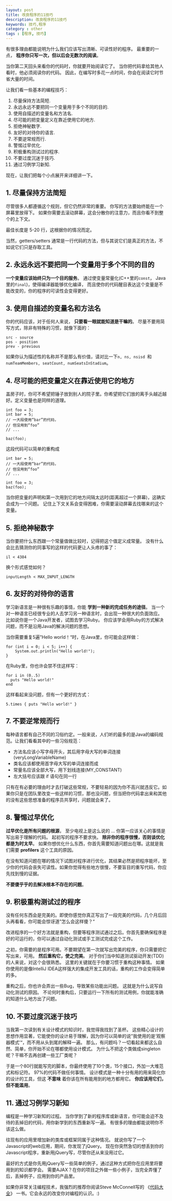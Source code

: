 ```yaml
---
layout: post
title: 改良程序的11技巧
description: 改良程序的11技巧
keywords: 技巧,程序
category : other
tags : [程序, 技巧]
---
```


有很多理由都能说明为什么我们应该写出清晰、可读性好的程序。
最重要的一点， **程序你只写一次，但以后会无数次的阅读**。

当你第二天回头来看你的代码时，你就要开始阅读它了。
当你把代码拿给其他人看时，他必须阅读你的代码。
因此，在编写时多花一点时间，你会在阅读它时节省大量的时间。

让我们看一些基本的编程技巧：

<ol>
  <li>尽量保持方法简短.</li>
  <li>永远永远不要把同一个变量用于多个不同的目的.</li>
  <li>使用自描述的变量名和方法名.</li>
  <li>尽可能的把变量定义在靠近使用它的地方.</li>
  <li>拒绝神秘数字.</li>
  <li>友好的对待你的语言.</li>
  <li>不要逆常规而行.</li>
  <li>警惕过早优化.</li>
  <li>积极重构测试过的程序.</li>
  <li>不要过度沉迷于技巧.</li>
  <li>通过习例学习新知.</li>
</ol>

现在，让我们把每个小点展开来详细讲一下。

## 1. 尽量保持方法简短

尽管很多人都遵循这个规则，但它仍然非常的重要。
你写的方法要始终能在一个屏幕里放得下。
如果你需要去滚动屏幕，这会分散你的注意力，而且你看不到整个的上下文。

最佳长度是 5-20 行，这根据你的情况而定。

当然，getters/setters 通常是一行代码的方法，但与其说它们是真正的方法，不如说它们只是存取工具。

## 2. 永远永远不要把同一个变量用于多个不同的目的

**一个变量应该始终只为一个目的服务**。
通过使变量常量化(C++里的`const`， Java里的`final`)，使得编译器能够优化编译，
而且使你的代码醒目表达这个变量是不能改变的，你的程序的可读性会变得更好。

## 3. 使用自描述的变量名和方法名

你的代码应该，对于任何人来说， **只要看一眼就能知道是干嘛的**。
尽量不要用简写方式，除非有特殊的习惯，就像下面的：

    src - source
    pos - position
    prev - previous

如果你认为描述性的名称并不是那么有价值，请对比一下`n, ns, nsisd `和 `numTeamMembers, seatCount, numSeatsInStadium`。

## 4. 尽可能的把变量定义在靠近使用它的地方

盖房子时，你可不希望把锤子放到别人的院子里。你希望把它们放的离手头越近越好。定义变量也是同样的道理。

    int foo = 3;
    int bar = 5;
    // 一大段使用“bar”的代码，
    // 但没用到“foo”
    // ...

    baz(foo);

这段代码可以简单的重构成

    int bar = 5;
    // 一大段使用“bar”的代码，
    // 但没用到“foo”
    // ...

    int foo = 3;
    baz(foo);

当你把变量的声明和第一次用到它的地方间隔太远时(距离超过一个屏幕)，这确实会成为一个问题。
记住上下文关系会变得困难，你需要滚动屏幕去找哪来的这个变量。

## 5. 拒绝神秘数字

当你要把什么东西跟一个常量值做比较时，记得把这个值定义成常量。
没有什么会比去猜测你的同事写的这样的代码更让人头疼的事了：

    il < 4384

换个形式感觉如何？

    inputLength < MAX_INPUT_LENGTH

## 6. 友好的对待你的语言

学习新语言是一种很有乐趣的事情，你能 **学到一种新的完成任务的途径**。
当一个对一种语言已经很专业的人去学习另一种语言时，会出现一种很大的负面效应。
比如说你是一个Java开发者，试图去学习Ruby。
你应该学会用Ruby的方式解决问题，而不是沿用Java的解决问题的思想。

当你需要重复5遍”Hello world！“时，在Java里，你可能会这样做：

    for (int i = 0; i < 5; i++) {
        System.out.println("Hello world!");
    }

在Ruby里，你也许会禁不住这样写：

    for i in (0..5)
      puts "Hello world!"
    end

这样看起来没问题，但有一个更好的方式：

    5.times { puts "Hello world!" }

## 7. 不要逆常规而行

每种语言都有自己不同的习俗约定。一般来说，人们听的最多的是Java的编码规范。让我们看看其中的一些习俗规范：

<ul>
  <li>方法名应该小写字母开头，其后用字母大写的单词连接(veryLongVariableName)</li>
  <li>类名应该都使用首字母大写的单词连接而成</li>
  <li>常量名应该全部大写，用下划线连接(MY_CONSTANT)</li>
  <li>左大括号应该跟 if 语句在同一行</li>
</ul>

只有在有必要的理由时才去打破这些常规，不要轻易的因为你不高兴就违反它。如果你只是在团队里改变一些这样的习惯，那也没问题，但当把你代码拿出来和其他的没有这些思想准备的程序员共享时，问题就会来了。

## 8. 警惕过早优化

**过早优化是所有问题的根源**， 至少电视上是这么说的 … 
你第一应该关心的事情是写出易于理解的代码。
起初写的程序不要求快。
**除非你的程序很慢，否则谈优化都是为时太早**。
如果你想优化什么东西，你首先需要知道问题出在哪。这就是我们需要 **profilers** 这个工具的原因。

在没有知道问题在哪的情况下试图对程序进行优化，其结果必然是把程序能坏，至少你的代码会丧失可读性。如果你觉得有些地方很慢，不要盲目的重写代码，你应先找到慢的证据。

**不要傻乎乎的去解决根本不存在的问题**。

## 9. 积极重构测试过的程序

没有任何东西会是完美的。即使你感觉你真正写出了一段完美的代码，几个月后回头再看看，你可能会惊讶道”怎么会这样傻？“

改进程序的一个好方法就是重构，但要等程序测试通过之后。你首先要确保程序是好的可运行的，你可以通过自动化测试或手工测试完成这个工作。

之初，你需要的是程序可用。不要期望在第一次就写出完美的程序，你只需要把它写出来，可用。
**然后重构它，使之完美**。
对于你们当中知道测试驱动开发(TDD)的人来说，对这个会很熟悉。
这里的关键就在于你要习惯于重构这种事情。
如果你使用的是像IntelliJ IDEA这样强大的集成开发工具的话，重构的工作会变得简单的多。

重构之后，你也许会弄出一些Bug，导致某些功能出问题。
这就是为什么说写自动化测试的原因。
不论何时重构后，只要运行一下所有的测试用例，你就能准确的知道什么地方出了问题。

## 10. 不要过度沉迷于技巧

当我第一次读到有关设计模式的知识时，我觉得我找到了圣杯。
这些精心设计的思想作用显著，它能使你的设计易于理解，因为你可以简单的说”我使用的是‘观察器模式’“，而不用从头到尾的解释一遍。
那么，有问题吗？一切看起来都这么自然、简单，你开始不论在哪都使用设计模式。
为什么不把这个类做成singleton呢？干嘛不去再创建一些工厂类呢？

于是一个80行就能写完的脚本，你最终使用了10个类，15个接口，外加一大堆范式和标记符。
97%的代码不做任何事情。
设计模式是一种十分有用的用来简化你的设计的工具，但这 **不意味** 着你该在所有能用到的地方都用它。
**你应该用它们，但不能滥用**。

## 11. 通过习例学习新知

编程是一种学习新知的过程。
当你学到了新的程序库或新语言，你可能会迫不及待的丢掉旧的代码，用你新学到的东西重新写一遍。
有很多的理由都能说明你不该这么做。

往现有的应用里增加新的类库或框架同属于这种情况。
就说你写了一个Javascript的web应用，期间，你发现了jQuery。
现在你突然急切的想丢到你的Javascript程序，重新用jQuery写，尽管你还从来没用过它。

最好的方式是你先用jQuery写一些简单的例子，通过这种方式把你在应用里将要用到的知识都学会。
需要AJAX？在你的项目之外做一些小例子，当完全弄懂了后，丢掉例子，应用到你的产品里。

如果你非常关注编程技术，我强烈的推荐你阅读Steve McConnell写的 《[代码大全](http://t.cn/zOEs03N)》 一书。它会永远的改变你对编程的认识。:)
